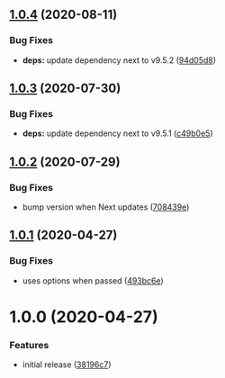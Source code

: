 ## [1.0.4](https://github.com/newhighsco/next-plugin-css-options/compare/v1.0.3...v1.0.4) (2020-08-11)


### Bug Fixes

* **deps:** update dependency next to v9.5.2 ([94d05d8](https://github.com/newhighsco/next-plugin-css-options/commit/94d05d80b279ac06d3229a54d24f875454657990))

## [1.0.3](https://github.com/newhighsco/next-plugin-css-options/compare/v1.0.2...v1.0.3) (2020-07-30)


### Bug Fixes

* **deps:** update dependency next to v9.5.1 ([c49b0e5](https://github.com/newhighsco/next-plugin-css-options/commit/c49b0e52bb86b1565000352bb4753588e2ab5b2b))

## [1.0.2](https://github.com/newhighsco/next-plugin-css-options/compare/v1.0.1...v1.0.2) (2020-07-29)


### Bug Fixes

* bump version when Next updates ([708439e](https://github.com/newhighsco/next-plugin-css-options/commit/708439e95ff61a06437bb2f1a6d9d7eff1a62c16))

## [1.0.1](https://github.com/newhighsco/next-plugin-css-options/compare/v1.0.0...v1.0.1) (2020-04-27)


### Bug Fixes

* uses options when passed ([493bc6e](https://github.com/newhighsco/next-plugin-css-options/commit/493bc6e5b77a462b773f8ed852d1bb9dd9d085c1))

# 1.0.0 (2020-04-27)


### Features

* initial release ([38196c7](https://github.com/newhighsco/next-plugin-css-options/commit/38196c729612159e9e5952efbf0b0c2a13582b73))

